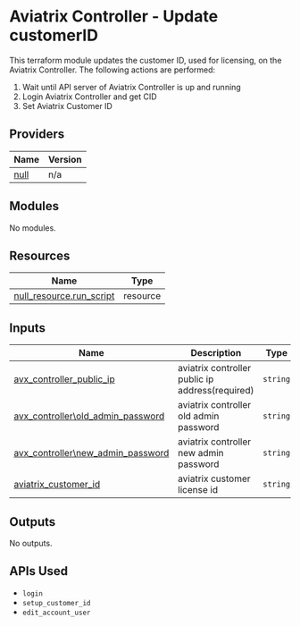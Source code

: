 # Aviatrix Controller - Update customerID

This terraform module updates the customer ID, used for licensing, on the Aviatrix Controller. The following actions are performed:
1. Wait until API server of Aviatrix Controller is up and running
2. Login Aviatrix Controller and get CID
3. Set Aviatrix Customer ID


## Providers

| Name | Version |
|------|---------|
| <a name="provider_null"></a> [null](#provider\_null) | n/a |

## Modules

No modules.

## Resources

| Name | Type |
|------|------|
| [null_resource.run_script](https://registry.terraform.io/providers/hashicorp/null/latest/docs/resources/resource) | resource |

## Inputs

| Name | Description | Type | Default | Required |
|------|-------------|------|---------|:--------:|
| <a name="input_avx_controller_public_ip"></a> [avx\_controller\_public\_ip](#input\_avx\_controller\_public\_ip) | aviatrix controller public ip address(required) | `string` | n/a | yes |
| <a name="input_avx_controller_admin_password"></a> [avx\_controller\old\_admin\_password](#input\_avx\_controller\_old\_admin\_password) | aviatrix controller old admin password | `string` | n/a | yes |
| <a name="input_avx_controller_admin_password"></a> [avx\_controller\new\_admin\_password](#input\_avx\_controller\_new\_admin\_password) | aviatrix controller new admin password | `string` | n/a | yes |
| <a name="input_aviatrix_customer_id"></a> [aviatrix\_customer\_id](#input\_aviatrix\_customer\_id) | aviatrix customer license id | `string` | n/a | yes |

## Outputs

No outputs.

## APIs Used

* `login`
* `setup_customer_id`
* `edit_account_user`